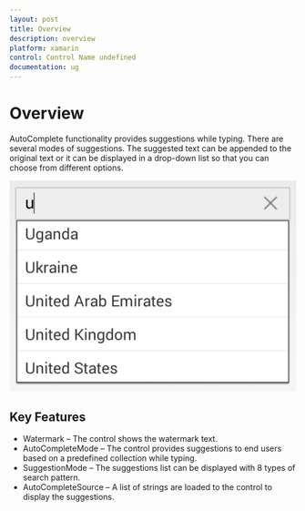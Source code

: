 ```yaml
---
layout: post
title: Overview
description: overview
platform: xamarin
control: Control Name undefined
documentation: ug
---
```


# Overview

AutoComplete functionality provides suggestions while typing. There are several modes of suggestions. The suggested text can be 
appended to the original text or it can be displayed in a drop-down list so that you can choose from different options.

![](Overview_images/Overview_img1.png)


## Key Features

* Watermark – The control shows the watermark text.
* AutoCompleteMode – The control provides suggestions to end users based on a predefined collection while typing.
* SuggestionMode – The suggestions list can be displayed with 8 types of search pattern.
* AutoCompleteSource – A list of strings are loaded to the control to display the suggestions.

